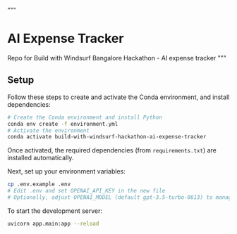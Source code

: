 """
# AI Expense Tracker

Repo for Build with Windsurf Bangalore Hackathon - AI expense tracker
"""
## Setup

Follow these steps to create and activate the Conda environment, and install dependencies:

```bash
# Create the Conda environment and install Python
conda env create -f environment.yml
# Activate the environment
conda activate build-with-windsurf-hackathon-ai-expense-tracker
``` 

Once activated, the required dependencies (from `requirements.txt`) are installed automatically.

Next, set up your environment variables:

```bash
cp .env.example .env
# Edit .env and set OPENAI_API_KEY in the new file
# Optionally, adjust OPENAI_MODEL (default gpt-3.5-turbo-0613) to manage cost/quality
```

To start the development server:
```bash
uvicorn app.main:app --reload
```
